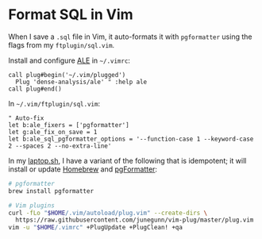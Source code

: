 # Format SQL in Vim

When I save a `.sql` file in Vim,
it auto-formats it with `pgformatter`
using the flags from my `ftplugin/sql.vim`.

Install and configure
[ALE](https://github.com/dense-analysis/ale) in `~/.vimrc`:

```vim
call plug#begin('~/.vim/plugged')
  Plug 'dense-analysis/ale' " :help ale
call plug#end()
```

In `~/.vim/ftplugin/sql.vim`:

```vim
" Auto-fix
let b:ale_fixers = ['pgformatter']
let g:ale_fix_on_save = 1
let b:ale_sql_pgformatter_options = '--function-case 1 --keyword-case 2 --spaces 2 --no-extra-line'
```

In my [laptop.sh](https://github.com/croaky/laptop),
I have a variant of the following that is idempotent;
it will install or update [Homebrew](https://brew.sh/)
and [pgFormatter](https://github.com/darold/pgFormatter):

```bash
# pgformatter
brew install pgformatter

# Vim plugins
curl -fLo "$HOME/.vim/autoload/plug.vim" --create-dirs \
  https://raw.githubusercontent.com/junegunn/vim-plug/master/plug.vim
vim -u "$HOME/.vimrc" +PlugUpdate +PlugClean! +qa
```
